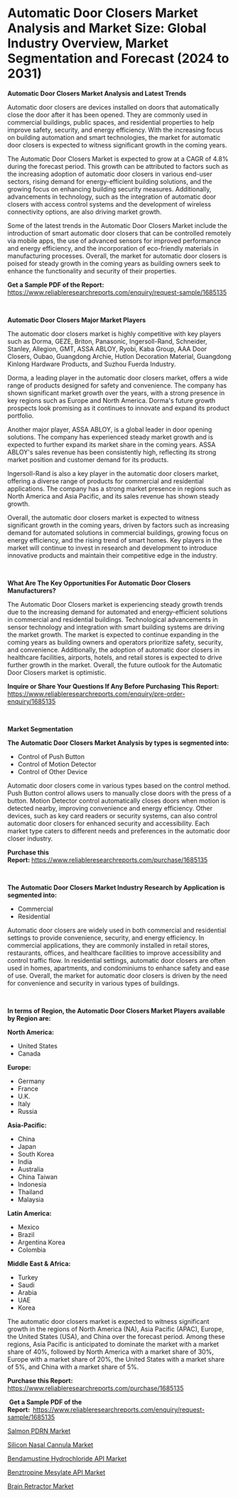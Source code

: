 <p><h1>Automatic Door Closers Market Analysis and Market Size: Global Industry Overview, Market Segmentation and Forecast (2024 to 2031)</h1></p><p><strong>Automatic Door Closers Market Analysis and Latest Trends</strong></p>
<p><p>Automatic door closers are devices installed on doors that automatically close the door after it has been opened. They are commonly used in commercial buildings, public spaces, and residential properties to help improve safety, security, and energy efficiency. With the increasing focus on building automation and smart technologies, the market for automatic door closers is expected to witness significant growth in the coming years.</p><p>The Automatic Door Closers Market is expected to grow at a CAGR of 4.8% during the forecast period. This growth can be attributed to factors such as the increasing adoption of automatic door closers in various end-user sectors, rising demand for energy-efficient building solutions, and the growing focus on enhancing building security measures. Additionally, advancements in technology, such as the integration of automatic door closers with access control systems and the development of wireless connectivity options, are also driving market growth.</p><p>Some of the latest trends in the Automatic Door Closers Market include the introduction of smart automatic door closers that can be controlled remotely via mobile apps, the use of advanced sensors for improved performance and energy efficiency, and the incorporation of eco-friendly materials in manufacturing processes. Overall, the market for automatic door closers is poised for steady growth in the coming years as building owners seek to enhance the functionality and security of their properties.</p></p>
<p><strong>Get a Sample PDF of the Report:&nbsp;</strong> <a href="https://www.reliableresearchreports.com/enquiry/request-sample/1685135">https://www.reliableresearchreports.com/enquiry/request-sample/1685135</a></p>
<p>&nbsp;</p>
<p><strong>Automatic Door Closers Major Market Players</strong></p>
<p><p>The automatic door closers market is highly competitive with key players such as Dorma, GEZE, Briton, Panasonic, Ingersoll-Rand, Schneider, Stanley, Allegion, GMT, ASSA ABLOY, Ryobi, Kaba Group, AAA Door Closers, Oubao, Guangdong Archie, Hutlon Decoration Material, Guangdong Kinlong Hardware Products, and Suzhou Fuerda Industry.</p><p>Dorma, a leading player in the automatic door closers market, offers a wide range of products designed for safety and convenience. The company has shown significant market growth over the years, with a strong presence in key regions such as Europe and North America. Dorma's future growth prospects look promising as it continues to innovate and expand its product portfolio.</p><p>Another major player, ASSA ABLOY, is a global leader in door opening solutions. The company has experienced steady market growth and is expected to further expand its market share in the coming years. ASSA ABLOY's sales revenue has been consistently high, reflecting its strong market position and customer demand for its products.</p><p>Ingersoll-Rand is also a key player in the automatic door closers market, offering a diverse range of products for commercial and residential applications. The company has a strong market presence in regions such as North America and Asia Pacific, and its sales revenue has shown steady growth.</p><p>Overall, the automatic door closers market is expected to witness significant growth in the coming years, driven by factors such as increasing demand for automated solutions in commercial buildings, growing focus on energy efficiency, and the rising trend of smart homes. Key players in the market will continue to invest in research and development to introduce innovative products and maintain their competitive edge in the industry.</p></p>
<p>&nbsp;</p>
<p><strong>What Are The Key Opportunities For Automatic Door Closers Manufacturers?</strong></p>
<p><p>The Automatic Door Closers market is experiencing steady growth trends due to the increasing demand for automated and energy-efficient solutions in commercial and residential buildings. Technological advancements in sensor technology and integration with smart building systems are driving the market growth. The market is expected to continue expanding in the coming years as building owners and operators prioritize safety, security, and convenience. Additionally, the adoption of automatic door closers in healthcare facilities, airports, hotels, and retail stores is expected to drive further growth in the market. Overall, the future outlook for the Automatic Door Closers market is optimistic.</p></p>
<p><strong>Inquire or Share Your Questions If Any Before Purchasing This Report:</strong> <a href="https://www.reliableresearchreports.com/enquiry/pre-order-enquiry/1685135">https://www.reliableresearchreports.com/enquiry/pre-order-enquiry/1685135</a></p>
<p>&nbsp;</p>
<p><strong>Market Segmentation</strong></p>
<p><strong>The Automatic Door Closers Market Analysis by types is segmented into:</strong></p>
<p><ul><li>Control of Push Button</li><li>Control of Motion Detector</li><li>Control of Other Device</li></ul></p>
<p><p>Automatic door closers come in various types based on the control method. Push Button control allows users to manually close doors with the press of a button. Motion Detector control automatically closes doors when motion is detected nearby, improving convenience and energy efficiency. Other devices, such as key card readers or security systems, can also control automatic door closers for enhanced security and accessibility. Each market type caters to different needs and preferences in the automatic door closer industry.</p></p>
<p><strong>Purchase this Report:&nbsp;</strong><a href="https://www.reliableresearchreports.com/purchase/1685135">https://www.reliableresearchreports.com/purchase/1685135</a></p>
<p>&nbsp;</p>
<p><strong>The Automatic Door Closers Market Industry Research by Application is segmented into:</strong></p>
<p><ul><li>Commercial</li><li>Residential</li></ul></p>
<p><p>Automatic door closers are widely used in both commercial and residential settings to provide convenience, security, and energy efficiency. In commercial applications, they are commonly installed in retail stores, restaurants, offices, and healthcare facilities to improve accessibility and control traffic flow. In residential settings, automatic door closers are often used in homes, apartments, and condominiums to enhance safety and ease of use. Overall, the market for automatic door closers is driven by the need for convenience and security in various types of buildings.</p></p>
<p>&nbsp;</p>
<p><strong>In terms of Region, the Automatic Door Closers Market Players available by Region are:</strong></p>
<p>
    <p> <strong> North America: </strong>
        <ul>
            <li>United States</li>
            <li>Canada</li>
        </ul>
        </p> 
    <p> <strong> Europe: </strong>
        <ul>
            <li>Germany</li>
            <li>France</li>
            <li>U.K.</li>
            <li>Italy</li>
            <li>Russia</li>
        </ul>
        </p> 
    <p> <strong> Asia-Pacific: </strong>
        <ul>
            <li>China</li>
            <li>Japan</li>
            <li>South Korea</li>
            <li>India</li>
            <li>Australia</li>
            <li>China Taiwan</li>
            <li>Indonesia</li>
            <li>Thailand</li>
            <li>Malaysia</li>
        </ul>
        </p> 
    <p> <strong> Latin America: </strong>
        <ul>
            <li>Mexico</li>
            <li>Brazil</li>
            <li>Argentina Korea</li>
            <li>Colombia</li>
        </ul>
        </p> 
    <p> <strong> Middle East & Africa: </strong>
        <ul>
            <li>Turkey</li>
            <li>Saudi</li>
            <li>Arabia</li>
            <li>UAE</li>
            <li>Korea</li>
        </ul>
    </p>
    </p>
<p><p>The automatic door closers market is expected to witness significant growth in the regions of North America (NA), Asia Pacific (APAC), Europe, the United States (USA), and China over the forecast period. Among these regions, Asia Pacific is anticipated to dominate the market with a market share of 40%, followed by North America with a market share of 30%, Europe with a market share of 20%, the United States with a market share of 5%, and China with a market share of 5%.</p></p>
<p><strong>Purchase this Report: </strong><a href="https://www.reliableresearchreports.com/purchase/1685135">https://www.reliableresearchreports.com/purchase/1685135</a></p>
<p>&nbsp;<strong>Get a Sample PDF of the Report:&nbsp;&nbsp;</strong><a href="https://www.reliableresearchreports.com/enquiry/request-sample/1685135">https://www.reliableresearchreports.com/enquiry/request-sample/1685135</a></p>
<p><strong></strong></p>
<p><p><a href="https://medium.com/@londonhilll/salmon-pdrn-market-outlook-industry-overview-and-forecast-2024-to-2031-c71d4989cffd">Salmon PDRN Market</a></p><p><a href="https://medium.com/@londonhilll/silicon-nasal-cannula-market-the-key-to-successful-business-strategy-forecast-till-2031-49b8d2145b6a">Silicon Nasal Cannula Market</a></p><p><a href="https://github.com/marloy8/Market-Research-Report-List-3/blob/main/bendamustine-hydrochloride-api-market.md">Bendamustine Hydrochloride API Market</a></p><p><a href="https://github.com/sougarounis/Market-Research-Report-List-2/blob/main/benztropine-mesylate-api-market.md">Benztropine Mesylate API Market</a></p><p><a href="https://medium.com/@londonhilll/brain-retractor-market-furnishes-information-on-market-share-market-trends-and-market-growth-b8174364ca8e">Brain Retractor Market</a></p></p>